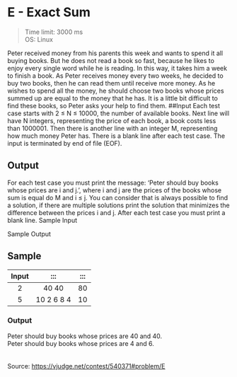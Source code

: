 # E - Exact Sum

> Time limit: 3000 ms\
> OS: Linux

Peter received money from his parents this week and wants to spend it all buying books. But he does
not read a book so fast, because he likes to enjoy every single word while he is reading. In this way, it
takes him a week to finish a book.
As Peter receives money every two weeks, he decided to buy two books, then he can read them until
receive more money. As he wishes to spend all the money, he should choose two books whose prices
summed up are equal to the money that he has. It is a little bit difficult to find these books, so Peter
asks your help to find them.
##Input
Each test case starts with 2 ≤ N ≤ 10000, the number of available books. Next line will have N
integers, representing the price of each book, a book costs less than 1000001. Then there is another
line with an integer M, representing how much money Peter has. There is a blank line after each test
case. The input is terminated by end of file (EOF).

## Output

For each test case you must print the message: ‘Peter should buy books whose prices are i and
j.’, where i and j are the prices of the books whose sum is equal do M and i ≤ j. You can consider that
is always possible to find a solution, if there are multiple solutions print the solution that minimizes
the difference between the prices i and j. After each test case you must print a blank line.
Sample Input

Sample Output


## Sample

| Input |    :::     | ::: |   
|:-----:|:----------:|:---:|
|   2   |   40 40    | 80  |  
|   5   | 10 2 6 8 4 | 10  |    

### Output
Peter should buy books whose prices are 40 and 40.\
Peter should buy books whose prices are 4 and 6.
\
\
\
Source: https://vjudge.net/contest/540371#problem/E